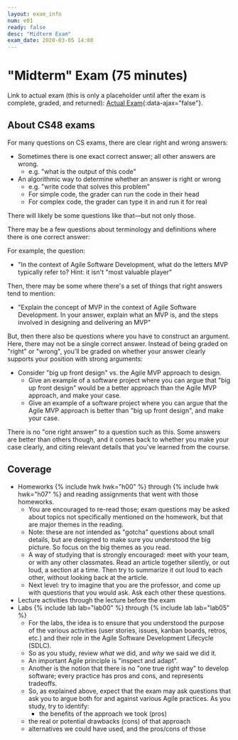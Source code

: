 ```yaml
---
layout: exam_info
num: e01
ready: false
desc: "Midterm Exam"
exam_date: 2020-03-05 14:00
---
```


# "Midterm" Exam (75 minutes) 

Link to actual exam (this is only a placeholder until after the exam is complete, graded,
and returned): [Actual Exam](cs48_w20_e01/){:data-ajax="false"}.

## About CS48 exams

For many questions on CS exams, there are clear right and wrong answers:

* Sometimes there is one exact correct answer; all other answers are wrong.
   * e.g. "what is the output of this code"
* An algorithmic way to determine whether an answer is right or wrong
   * e.g. "write code that solves this problem"
   * For simple code, the grader can run the code in their head
   * For complex code, the grader can type it in and run it for real


There will likely be some questions like that&mdash;but not only those.

There may be a few questions about terminology and definitions
where there is one correct answer:

For example, the question:
* "In the context of Agile Software Development, what do the letters MVP typically refer to?  Hint: it isn't "most valuable player"

Then, there may be some where there's a set of things that right answers tend to mention:

* "Explain the concept of MVP in the context of Agile Software Development.  In your answer, explain what an MVP is, and the steps involved in designing and delivering an MVP"

But, then there also be questions where you have to construct an argument.   Here, there may not be a single correct answer.  Instead of being graded on "right" or "wrong", you'll be graded on whether your answer clearly supports your position with strong arguments:

* Consider "big up front design" vs. the Agile MVP approach to design.  
   * Give an example of a software project where you can argue that "big up front design" would be a better approach than the Agile MVP approach, and make your case.
   * Give an example of a software project where you can argue that the Agile MVP approach is better than "big up front design", and make your case.

There is no "one right answer" to a question such as this.   Some answers are better than others though, and it comes back to whether you make your case clearly, and citing relevant details that you've learned from the course.

## Coverage

* Homeworks {% include hwk hwk="h00" %} through {% include hwk hwk="h07" %} and reading assignments that went with those homeworks.
   * You are encouraged to re-read those; exam questions may be asked
     about topics not specifically mentioned on the homework, but that are
     major themes in the reading.
   * Note: these are not intended as "gotcha" questions about small details,
     but are designed to make sure you understood the big picture.  So focus
     on the big themes as you read.
   * A way of studying that is strongly encouraged: meet with your team, or
     with any other classmates.  Read an article together silently, or out
     loud, a section at a time.  Then try to summarize it out loud to each
     other, without looking back at the article.
   * Next level: try to imagine that you are the professor, and come up
     with questions that you would ask. Ask each other these questions.
* Lecture activities through the lecture before the exam
* Labs {% include lab lab="lab00" %} through {% include lab lab="lab05" %}
   * For the labs, the idea is to ensure that you understood the purpose
     of the various activities (user stories, issues, kanban boards, retros,
     etc.) and their role in the Agile Software Development Lifecycle (SDLC).
   * So as you study, review *what* we did, and *why* we said we did it.
   * An important Agile principle is "inspect and adapt".
   * Another is the notion that there is no "one true right way" to develop
     software; every practice has pros and cons, and represents tradeoffs.
   * So, as explained above, expect that
     the exam may ask questions that ask you to argue both for and against
     various Agile practices.   As you study, try to identify:
        * the benefits of the approach we took (pros)
	* the real or potential drawbacks (cons) of that approach
	* alternatives we could have used, and the pros/cons of those

   
